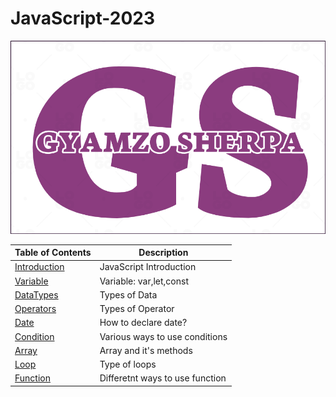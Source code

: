# JavaScript-2023

![JavaScript 2023](LOGO.png)

| Table of Contents                                                                                    | Description                     |
| ---------------------------------------------------------------------------------------------------- | ------------------------------- |
| [Introduction](https://github.com/gyamzosherpa/Ultimate-Javascript-2023/tree/master/00-introduction) | JavaScript Introduction         |
| [Variable](https://github.com/gyamzosherpa/Ultimate-Javascript-2023/tree/master/01-variable)         | Variable: var,let,const         |
| [DataTypes](https://github.com/gyamzosherpa/Ultimate-Javascript-2023/tree/master/02-dataTypes)       | Types of Data                   |
| [Operators](https://github.com/gyamzosherpa/Ultimate-Javascript-2023/tree/master/03-operators)       | Types of Operator               |
| [Date](https://github.com/gyamzosherpa/Ultimate-Javascript-2023/tree/master/04-date)                 | How to declare date?            |
| [Condition](https://github.com/gyamzosherpa/Ultimate-Javascript-2023/tree/master/05-condition)       | Various ways to use conditions  |
| [Array](https://github.com/gyamzosherpa/Ultimate-Javascript-2023/tree/master/06-array)               | Array and it's methods          |
| [Loop](https://github.com/gyamzosherpa/Ultimate-Javascript-2023/tree/master/07-loop)                 | Type of loops                   |
| [Function](https://github.com/gyamzosherpa/Ultimate-Javascript-2023/tree/master/08-function)         | Differetnt ways to use function |
